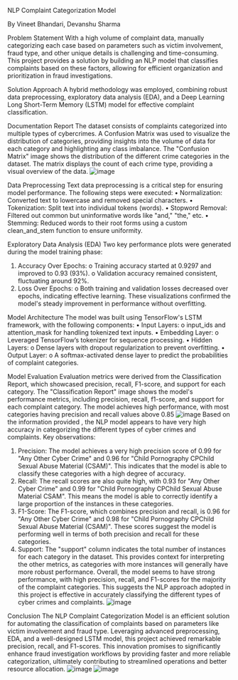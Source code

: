 NLP Complaint Categorization Model

By Vineet Bhandari, Devanshu Sharma

Problem Statement 
With a high volume of complaint data, manually categorizing each case based on parameters such as victim involvement, fraud type, and other unique details is challenging and time-consuming. This project provides a solution by building an NLP model that classifies complaints based on these factors, allowing for efficient organization and prioritization in fraud investigations. 

Solution Approach 
A hybrid methodology was employed, combining robust data preprocessing, exploratory data analysis (EDA), and a Deep Learning Long Short-Term Memory (LSTM) model for effective complaint classification.

Documentation Report
The dataset consists of complaints categorized into multiple types of cybercrimes. A Confusion Matrix was used to visualize the distribution of categories, providing insights into the volume of data for each category and highlighting any class imbalance.
The "Confusion Matrix" image shows the distribution of the different crime categories in the dataset. The matrix displays the count of each crime type, providing a visual overview of the data. 
![image](https://github.com/user-attachments/assets/1857fdfe-7f7a-4b6a-8660-d9d38dcb4023)

Data Preprocessing 
Text data preprocessing is a critical step for ensuring model performance. The following steps were executed:
•	Normalization: Converted text to lowercase and removed special characters.
•	Tokenization: Split text into individual tokens (words).
•	Stopword Removal: Filtered out common but uninformative words like "and," "the," etc.
•	Stemming: Reduced words to their root forms using a custom clean_and_stem function to ensure uniformity.

Exploratory Data Analysis (EDA) 
Two key performance plots were generated during the model training phase:
1.	Accuracy Over Epochs:
o	Training accuracy started at 0.9297 and improved to 0.93 (93%).
o	Validation accuracy remained consistent, fluctuating around 92%.
2.	Loss Over Epochs:
o	Both training and validation losses decreased over epochs, indicating effective learning.
These visualizations confirmed the model's steady improvement in performance without overfitting.

Model Architecture 
The model was built using TensorFlow's LSTM framework, with the following components:
•	Input Layers:
o	input_ids and attention_mask for handling tokenized text inputs.
•	Embedding Layer:
o	Leveraged TensorFlow’s tokenizer for sequence processing.
•	Hidden Layers:
o	Dense layers with dropout regularization to prevent overfitting.
•	Output Layer:
o	A softmax-activated dense layer to predict the probabilities of complaint categories.

Model Evaluation 
Evaluation metrics were derived from the Classification Report, which showcased precision, recall, F1-score, and support for each category.
The "Classification Report" image shows the model's performance metrics, including precision, recall, f1-score, and support for each complaint category. The model achieves high performance, with most categories having precision and recall values above 0.85
![image](https://github.com/user-attachments/assets/7313fa91-03c7-4884-96ae-772ed2baa286)
Based on the information provided , the NLP model appears to have very high accuracy in categorizing the different types of cyber crimes and complaints. 
Key observations: 
1. Precision: 
The model achieves a very high precision score of 0.99 for "Any Other Cyber Crime" and 0.96 for "Child Pornography CPChild Sexual Abuse Material (CSAM)". This indicates that the model is able to classify these categories with a high degree of accuracy. 
2. Recall: 
The recall scores are also quite high, with 0.93 for "Any Other Cyber Crime" and 0.99 for "Child Pornography CPChild Sexual Abuse Material CSAM". This means the model is able to correctly identify a large proportion of the instances in these categories. 
3. F1-Score: The F1-score, which combines precision and recall, is 0.96 for "Any Other Cyber Crime" and 0.98 for "Child Pornography CPChild Sexual Abuse Material (CSAM)". These scores suggest the model is performing well in terms of both precision and recall for these categories. 
4. Support: The "support" column indicates the total number of instances for each category in the dataset. This provides context for interpreting the other metrics, as categories with more instances will generally have more robust performance. 
Overall, the model seems to have strong performance, with high precision, recall, and F1-scores for the majority of the complaint categories. This suggests the NLP approach adopted in this project is effective in accurately classifying the different types of cyber crimes and complaints. 
![image](https://github.com/user-attachments/assets/fd6534ea-29f1-415f-9599-373c8cffcd90)
   

Conclusion 
The NLP Complaint Categorization Model is an efficient solution for automating the classification of complaints based on parameters like victim involvement and fraud type. Leveraging advanced preprocessing, EDA, and a well-designed LSTM model, this project achieved remarkable precision, recall, and F1-scores.
This innovation promises to significantly enhance fraud investigation workflows by providing faster and more reliable categorization, ultimately contributing to streamlined operations and better resource allocation.
![image](https://github.com/user-attachments/assets/2a962a91-edaf-4df1-81d4-2d62cc4df285)
![image](https://github.com/user-attachments/assets/4578cc2e-00c2-424b-8339-1ca7b63962cc)
 
 



